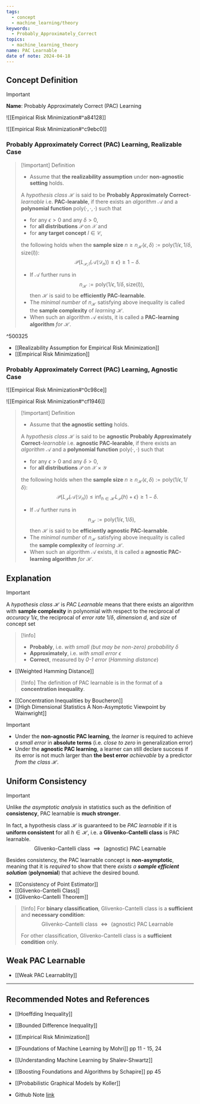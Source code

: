 ```yaml
---
tags:
  - concept
  - machine_learning/theory
keywords:
  - Probably_Approximately_Correct
topics:
  - machine_learning_theory
name: PAC Learnable
date of note: 2024-04-18
---
```


## Concept Definition

>[!important]
>**Name**: Probably Approximately Correct (PAC) Learning

![[Empirical Risk Minimization#^a84128]]

![[Empirical Risk Minimization#^c9ebc0]]


### Probably Approximately Correct (PAC) Learning, Realizable Case

>[!important] Definition
> - Assume that **the realizability assumption** under **non-agnostic setting** holds. 
>   
>A *hypothesis class* $\mathcal H$  is said to be **Probably Approximately Correct**-*learnable* i.e. **PAC-learable**,  if there exists an *algorithm* $\mathcal A$ and a **polynomial function** $\text{poly}(\cdot, \cdot, \cdot)$  such that 
> - for any $\epsilon > 0$ and any $\delta > 0$, 
> - for **all distributions** $\mathcal{P}$ on $\mathcal{X}$ and 
> - for **any target concept** $l \in \mathcal{C}$,  
>
>the following holds when the **sample size** $n \ge n_{\mathcal{H}}(\epsilon, \delta):= \text{poly}(1/\epsilon, 1/\delta, \text{size}(l)):$
> $$
> \mathcal{P}\left\{L_{\mathcal{P}, l}(\mathcal{A}(\mathcal{D}_n))  \le \epsilon\right\} \ge  1 - \delta. 
> $$
> 
>- If $\mathcal{A}$ further runs in $$n_{\mathcal{H}} := \text{poly}(1/\epsilon, 1/\delta, \text{size}(l)),$$ then $\mathcal{H}$ is said to be **efficiently PAC-learnable**. 
>- The *minimal number* of $n_{\mathcal{H}}$ satisfying above inequality is called the **sample complexity** of *learning* $\mathcal{H}$.
>- When such an algorithm $\mathcal{A}$ exists, it is called a **PAC-learning algorithm** *for* $\mathcal{H}$.

^500325

- [[Realizability Assumption for Empirical Risk Minimization]]
- [[Empirical Risk Minimization]]

### Probably Approximately Correct (PAC) Learning, Agnostic Case

![[Empirical Risk Minimization#^0c98ce]]


![[Empirical Risk Minimization#^cf1946]]


>[!important] Definition
> - Assume that **the agnostic setting** holds. 
>   
>A *hypothesis class* $\mathcal H$  is said to be **agnostic Probably Approximately Correct**-*learnable* i.e. **agnostic PAC-learable**,  if there exists an *algorithm* $\mathcal A$ and a **polynomial function** $\text{poly}(\cdot, \cdot)$  such that 
> - for any $\epsilon > 0$ and any $\delta > 0$, 
> - for **all distributions** $\mathcal{P}$ on $\mathcal{X} \times \mathcal{Y}$ 
>
>the following holds when the **sample size** $n \ge n_{\mathcal{H}}(\epsilon, \delta):= \text{poly}(1/\epsilon, 1/\delta):$
> $$
> \mathcal{P}\left\{L_{\mathcal{P}}(\mathcal{A}(\mathcal{D}_n))  \le \inf_{h\in \mathcal{H}}L_{\mathcal{P}}(h) +  \epsilon \right\} \ge  1 - \delta. 
> $$
> 
>- If $\mathcal{A}$ further runs in $$n_{\mathcal{H}} := \text{poly}(1/\epsilon, 1/\delta),$$ then $\mathcal{H}$ is said to be **efficiently agnostic PAC-learnable**. 
>- The *minimal number* of $n_{\mathcal{H}}$ satisfying above inequality is called the **sample complexity** of *learning* $\mathcal{H}$.
>- When such an algorithm $\mathcal{A}$ exists, it is called a **agnostic PAC-learning algorithm** *for* $\mathcal{H}$.



## Explanation

>[!important]
>A *hypothesis class* $\mathcal H$ is *PAC Learnable* means that there exists an algorithm with **sample complexity** in polynomial with respect to the reciprocal of *accuracy* $1/\epsilon$, the reciprocal of *error rate* $1/\delta$, *dimension* $d$, and *size* of concept set

>[!info]
>- **Probably**, i.e. *with small (but may be non-zero) probability* $\delta$
>- **Approximately**, i.e. *with small error* $\epsilon$
>- **Correct**, measured by *$0$-$1$ error* (*Hamming distance*)

- [[Weighted Hamming Distance]]

>[!info]
>The definition of PAC learnable is in the format of a **concentration inequality**.

- [[Concentration Inequalities by Boucheron]]
- [[High Dimensional Statistics A Non-Asymptotic Viewpoint by Wainwright]]


>[!important]
>- Under the **non-agnostic PAC learning**, the *learner* is required to achieve *a small error* in **absolute terms** (i.e. *close to zero* in generalization error)
>- Under the **agnostic PAC learning**, a learner can still declare success if its error is not much larger than **the best error** *achievable* by a predictor *from the class $\mathcal{H}$.* 

## Uniform Consistency

>[!important]
>Unlike *the asymptotic analysis* in statistics such as the definition of **consistency**, PAC learnable is **much stronger**. 
>
>In fact, a hypothesis class $\mathcal{H}$ is guaranteed to be *PAC learnable* if it is **uniform consistent**   for all $h\in \mathcal{H}$, i.e. a **Glivenko-Cantelli class** is PAC learnable.
>$$
>\text{Glivenko-Cantelli class } \implies \text{ (agnostic) PAC Learnable} 
>$$
>
>
>Besides consistency, the PAC learnable concept is **non-asymptotic**, meaning that it is *required* to show that there *exists a __sample efficient solution__* (**polynomial**) that achieve the desired bound. 

- [[Consistency of Point Estimator]]
- [[Glivenko-Cantelli Class]]
- [[Glivenko-Cantelli Theorem]]

>[!info]
>For **binary classification**, Glivenko-Cantelli class is a **sufficient** and **necessary condition**:
>$$
>\text{Glivenko-Cantelli class } \iff \text{ (agnostic) PAC Learnable} 
>$$
>
>For other classification, Glivenko-Cantelli class is a **sufficient condition** only.

## Weak PAC Learnable 

- [[Weak PAC Learnablity]]


-----------
##  Recommended Notes and References

- [[Hoeffding Inequality]]
- [[Bounded Difference Inequality]]

- [[Empirical Risk Minimization]]

- [[Foundations of Machine Learning by Mohri]] pp 11 - 15, 24
- [[Understanding Machine Learning by Shalev-Shwartz]]
- [[Boosting Foundations and Algorithms by Schapire]] pp 45
- [[Probabilistic Graphical Models by Koller]]

- Github Note [link](https://github.com/TianpeiLuke/SelfStudyNotes/tree/master/self-study/statistical_learning_theory)